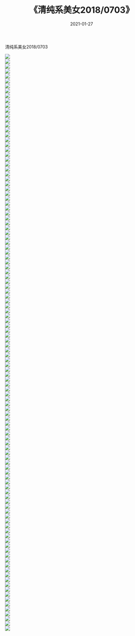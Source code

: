 ﻿---
layout: post
title:  《清纯系美女2018/0703》
date:   2021-01-27
img: http://pic.660000.xyz/1:/清纯系美女/2018/0703/000.jpg
categories: [美女, 清纯, 唯美]
---

清纯系美女2018/0703

 ![](http://pic.660000.xyz/1:/清纯系美女/2018/0703/001.jpg) <br>![](http://pic.660000.xyz/1:/清纯系美女/2018/0703/002.jpg) <br>![](http://pic.660000.xyz/1:/清纯系美女/2018/0703/003.jpg) <br>![](http://pic.660000.xyz/1:/清纯系美女/2018/0703/004.jpg) <br>![](http://pic.660000.xyz/1:/清纯系美女/2018/0703/005.jpg) <br>![](http://pic.660000.xyz/1:/清纯系美女/2018/0703/006.jpg) <br>![](http://pic.660000.xyz/1:/清纯系美女/2018/0703/007.jpg) <br>![](http://pic.660000.xyz/1:/清纯系美女/2018/0703/008.jpg) <br>![](http://pic.660000.xyz/1:/清纯系美女/2018/0703/009.jpg) <br>![](http://pic.660000.xyz/1:/清纯系美女/2018/0703/010.jpg) <br>![](http://pic.660000.xyz/1:/清纯系美女/2018/0703/011.jpg) <br>![](http://pic.660000.xyz/1:/清纯系美女/2018/0703/012.jpg) <br>![](http://pic.660000.xyz/1:/清纯系美女/2018/0703/013.jpg) <br>![](http://pic.660000.xyz/1:/清纯系美女/2018/0703/014.jpg) <br>![](http://pic.660000.xyz/1:/清纯系美女/2018/0703/015.jpg) <br>![](http://pic.660000.xyz/1:/清纯系美女/2018/0703/016.jpg) <br>![](http://pic.660000.xyz/1:/清纯系美女/2018/0703/017.jpg) <br>![](http://pic.660000.xyz/1:/清纯系美女/2018/0703/018.jpg) <br>![](http://pic.660000.xyz/1:/清纯系美女/2018/0703/019.jpg) <br>![](http://pic.660000.xyz/1:/清纯系美女/2018/0703/020.jpg) <br>![](http://pic.660000.xyz/1:/清纯系美女/2018/0703/021.jpg) <br>![](http://pic.660000.xyz/1:/清纯系美女/2018/0703/022.jpg) <br>![](http://pic.660000.xyz/1:/清纯系美女/2018/0703/023.jpg) <br>![](http://pic.660000.xyz/1:/清纯系美女/2018/0703/024.jpg) <br>![](http://pic.660000.xyz/1:/清纯系美女/2018/0703/025.jpg) <br>![](http://pic.660000.xyz/1:/清纯系美女/2018/0703/026.jpg) <br>![](http://pic.660000.xyz/1:/清纯系美女/2018/0703/027.jpg) <br>![](http://pic.660000.xyz/1:/清纯系美女/2018/0703/028.jpg) <br>![](http://pic.660000.xyz/1:/清纯系美女/2018/0703/029.jpg) <br>![](http://pic.660000.xyz/1:/清纯系美女/2018/0703/030.jpg) <br>![](http://pic.660000.xyz/1:/清纯系美女/2018/0703/031.jpg) <br>![](http://pic.660000.xyz/1:/清纯系美女/2018/0703/032.jpg) <br>![](http://pic.660000.xyz/1:/清纯系美女/2018/0703/033.jpg) <br>![](http://pic.660000.xyz/1:/清纯系美女/2018/0703/034.jpg) <br>![](http://pic.660000.xyz/1:/清纯系美女/2018/0703/035.jpg) <br>![](http://pic.660000.xyz/1:/清纯系美女/2018/0703/036.jpg) <br>![](http://pic.660000.xyz/1:/清纯系美女/2018/0703/037.jpg) <br>![](http://pic.660000.xyz/1:/清纯系美女/2018/0703/038.jpg) <br>![](http://pic.660000.xyz/1:/清纯系美女/2018/0703/039.jpg) <br>![](http://pic.660000.xyz/1:/清纯系美女/2018/0703/040.jpg) <br>![](http://pic.660000.xyz/1:/清纯系美女/2018/0703/041.jpg) <br>![](http://pic.660000.xyz/1:/清纯系美女/2018/0703/042.jpg) <br>![](http://pic.660000.xyz/1:/清纯系美女/2018/0703/043.jpg) <br>![](http://pic.660000.xyz/1:/清纯系美女/2018/0703/044.jpg) <br>![](http://pic.660000.xyz/1:/清纯系美女/2018/0703/045.jpg) <br>![](http://pic.660000.xyz/1:/清纯系美女/2018/0703/046.jpg) <br>![](http://pic.660000.xyz/1:/清纯系美女/2018/0703/047.jpg) <br>![](http://pic.660000.xyz/1:/清纯系美女/2018/0703/048.jpg) <br>![](http://pic.660000.xyz/1:/清纯系美女/2018/0703/049.jpg) <br>![](http://pic.660000.xyz/1:/清纯系美女/2018/0703/050.jpg) <br>![](http://pic.660000.xyz/1:/清纯系美女/2018/0703/051.jpg) <br>![](http://pic.660000.xyz/1:/清纯系美女/2018/0703/052.jpg) <br>![](http://pic.660000.xyz/1:/清纯系美女/2018/0703/053.jpg) <br>![](http://pic.660000.xyz/1:/清纯系美女/2018/0703/054.jpg) <br>![](http://pic.660000.xyz/1:/清纯系美女/2018/0703/055.jpg) <br>![](http://pic.660000.xyz/1:/清纯系美女/2018/0703/056.jpg) <br>![](http://pic.660000.xyz/1:/清纯系美女/2018/0703/057.jpg) <br>![](http://pic.660000.xyz/1:/清纯系美女/2018/0703/058.jpg) <br>![](http://pic.660000.xyz/1:/清纯系美女/2018/0703/059.jpg) <br>![](http://pic.660000.xyz/1:/清纯系美女/2018/0703/060.jpg) <br>![](http://pic.660000.xyz/1:/清纯系美女/2018/0703/061.jpg) <br>![](http://pic.660000.xyz/1:/清纯系美女/2018/0703/062.jpg) <br>![](http://pic.660000.xyz/1:/清纯系美女/2018/0703/063.jpg) <br>![](http://pic.660000.xyz/1:/清纯系美女/2018/0703/064.jpg) <br>![](http://pic.660000.xyz/1:/清纯系美女/2018/0703/065.jpg) <br>![](http://pic.660000.xyz/1:/清纯系美女/2018/0703/066.jpg) <br>![](http://pic.660000.xyz/1:/清纯系美女/2018/0703/067.jpg) <br>![](http://pic.660000.xyz/1:/清纯系美女/2018/0703/068.jpg) <br>![](http://pic.660000.xyz/1:/清纯系美女/2018/0703/069.jpg) <br>![](http://pic.660000.xyz/1:/清纯系美女/2018/0703/070.jpg) <br>![](http://pic.660000.xyz/1:/清纯系美女/2018/0703/071.jpg) <br>![](http://pic.660000.xyz/1:/清纯系美女/2018/0703/072.jpg) <br>![](http://pic.660000.xyz/1:/清纯系美女/2018/0703/073.jpg) <br>![](http://pic.660000.xyz/1:/清纯系美女/2018/0703/074.jpg) <br>![](http://pic.660000.xyz/1:/清纯系美女/2018/0703/075.jpg) <br>![](http://pic.660000.xyz/1:/清纯系美女/2018/0703/076.jpg) <br>![](http://pic.660000.xyz/1:/清纯系美女/2018/0703/077.jpg) <br>![](http://pic.660000.xyz/1:/清纯系美女/2018/0703/078.jpg) <br>![](http://pic.660000.xyz/1:/清纯系美女/2018/0703/079.jpg) <br>![](http://pic.660000.xyz/1:/清纯系美女/2018/0703/080.jpg) <br>![](http://pic.660000.xyz/1:/清纯系美女/2018/0703/081.jpg) <br>![](http://pic.660000.xyz/1:/清纯系美女/2018/0703/082.jpg) <br>![](http://pic.660000.xyz/1:/清纯系美女/2018/0703/083.jpg) <br>![](http://pic.660000.xyz/1:/清纯系美女/2018/0703/084.jpg) <br>![](http://pic.660000.xyz/1:/清纯系美女/2018/0703/085.jpg) <br>![](http://pic.660000.xyz/1:/清纯系美女/2018/0703/086.jpg) <br>![](http://pic.660000.xyz/1:/清纯系美女/2018/0703/087.jpg) <br>![](http://pic.660000.xyz/1:/清纯系美女/2018/0703/088.jpg) <br>![](http://pic.660000.xyz/1:/清纯系美女/2018/0703/089.jpg) <br>![](http://pic.660000.xyz/1:/清纯系美女/2018/0703/090.jpg) <br>![](http://pic.660000.xyz/1:/清纯系美女/2018/0703/091.jpg) <br>![](http://pic.660000.xyz/1:/清纯系美女/2018/0703/092.jpg) <br>![](http://pic.660000.xyz/1:/清纯系美女/2018/0703/093.jpg) <br>![](http://pic.660000.xyz/1:/清纯系美女/2018/0703/094.jpg) <br>![](http://pic.660000.xyz/1:/清纯系美女/2018/0703/095.jpg) <br>![](http://pic.660000.xyz/1:/清纯系美女/2018/0703/096.jpg) <br>![](http://pic.660000.xyz/1:/清纯系美女/2018/0703/097.jpg) <br>![](http://pic.660000.xyz/1:/清纯系美女/2018/0703/098.jpg) <br>![](http://pic.660000.xyz/1:/清纯系美女/2018/0703/099.jpg) <br>![](http://pic.660000.xyz/1:/清纯系美女/2018/0703/100.jpg) <br>![](http://pic.660000.xyz/1:/清纯系美女/2018/0703/101.jpg) <br>![](http://pic.660000.xyz/1:/清纯系美女/2018/0703/102.jpg) <br>![](http://pic.660000.xyz/1:/清纯系美女/2018/0703/103.jpg) <br>![](http://pic.660000.xyz/1:/清纯系美女/2018/0703/104.jpg) <br>![](http://pic.660000.xyz/1:/清纯系美女/2018/0703/105.jpg) <br>![](http://pic.660000.xyz/1:/清纯系美女/2018/0703/106.jpg) <br>![](http://pic.660000.xyz/1:/清纯系美女/2018/0703/107.jpg) <br>![](http://pic.660000.xyz/1:/清纯系美女/2018/0703/108.jpg) <br>![](http://pic.660000.xyz/1:/清纯系美女/2018/0703/109.jpg) <br>![](http://pic.660000.xyz/1:/清纯系美女/2018/0703/110.jpg) <br>![](http://pic.660000.xyz/1:/清纯系美女/2018/0703/111.jpg) <br>![](http://pic.660000.xyz/1:/清纯系美女/2018/0703/112.jpg) <br>![](http://pic.660000.xyz/1:/清纯系美女/2018/0703/113.jpg) <br>![](http://pic.660000.xyz/1:/清纯系美女/2018/0703/114.jpg) <br>![](http://pic.660000.xyz/1:/清纯系美女/2018/0703/115.jpg) <br>![](http://pic.660000.xyz/1:/清纯系美女/2018/0703/116.jpg) <br>![](http://pic.660000.xyz/1:/清纯系美女/2018/0703/117.jpg) <br>![](http://pic.660000.xyz/1:/清纯系美女/2018/0703/118.jpg) <br>